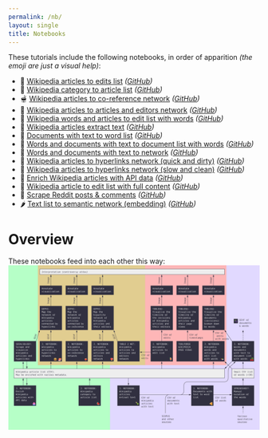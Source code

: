 ```yaml
---
permalink: /nb/
layout: single
title: Notebooks
---
```


These tutorials include the following notebooks, in order of apparition *(the emoji are just a visual help)*:

* 🍹 [Wikipedia articles to edits list](https://colab.research.google.com/github/jacomyma/mapping-controversies/blob/main/notebooks/Wikipedia_articles_to_edits_list.ipynb) *([GitHub](https://github.com/jacomyma/mapping-controversies/blob/main/notebooks/Wikipedia_articles_to_edits_list.ipynb))*
* 🍉 [Wikipedia category to article list](https://colab.research.google.com/github/jacomyma/mapping-controversies/blob/main/notebooks/Wikipedia_category_to_article_list.ipynb) *([GitHub](https://github.com/jacomyma/mapping-controversies/blob/main/notebooks/Wikipedia_category_to_article_list.ipynb))*
* 🫕 [Wikipedia articles to co-reference network](https://colab.research.google.com/github/jacomyma/mapping-controversies/blob/main/notebooks/Wikipedia_articles_to_co_reference_network.ipynb) *([GitHub](https://github.com/jacomyma/mapping-controversies/blob/main/notebooks/Wikipedia_articles_to_co_reference_network.ipynb))*
* 🍄 [Wikipedia articles to articles and editors network](https://colab.research.google.com/github/jacomyma/mapping-controversies/blob/main/notebooks/Wikipedia_articles_to_articles_and_editors_network.ipynb) *([GitHub](https://github.com/jacomyma/mapping-controversies/blob/main/notebooks/Wikipedia_articles_to_articles_and_editors_network.ipynb))*
* 🍱 [Wikipedia words and articles to edit list with words](https://colab.research.google.com/github/jacomyma/mapping-controversies/blob/main/notebooks/Wikipedia_words_and_articles_to_edit_list_with_words.ipynb) *([GitHub](https://github.com/jacomyma/mapping-controversies/blob/main/notebooks/Wikipedia_words_and_articles_to_edit_list_with_words.ipynb))*
* 🍾 [Wikipedia articles extract text](https://colab.research.google.com/github/jacomyma/mapping-controversies/blob/main/notebooks/Wikipedia_articles_extract_text.ipynb) *([GitHub](https://github.com/jacomyma/mapping-controversies/blob/main/notebooks/Wikipedia_articles_extract_text.ipynb))*
* 🍕 [Documents with text to word list](https://colab.research.google.com/github/jacomyma/mapping-controversies/blob/main/notebooks/Documents_with_text_to_word_list.ipynb) *([GitHub](https://github.com/jacomyma/mapping-controversies/blob/main/notebooks/Documents_with_text_to_word_list.ipynb))*
* 🍒 [Words and documents with text to document list with words](https://colab.research.google.com/github/jacomyma/mapping-controversies/blob/main/notebooks/Words_and_documents_with_text_to_document_list_with_words.ipynb) *([GitHub](https://github.com/jacomyma/mapping-controversies/blob/main/notebooks/Words_and_documents_with_text_to_document_list_with_words.ipynb))*
* 🍇 [Words and documents with text to network](https://colab.research.google.com/github/jacomyma/mapping-controversies/blob/main/notebooks/Words_and_documents_with_text_to_network.ipynb) *([GitHub](https://github.com/jacomyma/mapping-controversies/blob/main/notebooks/Words_and_documents_with_text_to_network.ipynb))*
* 🍔 [Wikipedia articles to hyperlinks network (quick and dirty)](https://colab.research.google.com/github/jacomyma/mapping-controversies/blob/main/notebooks/Wikipedia_articles_to_hyperlinks_network_quick_and_dirty.ipynb) *([GitHub](https://github.com/jacomyma/mapping-controversies/blob/main/notebooks/Wikipedia_articles_to_hyperlinks_network_quick_and_dirty.ipynb))*
* 🍣 [Wikipedia articles to hyperlinks network (slow and clean)](https://colab.research.google.com/github/jacomyma/mapping-controversies/blob/main/notebooks/Wikipedia_articles_to_hyperlinks_network_slow_and_clean.ipynb) *([GitHub](https://github.com/jacomyma/mapping-controversies/blob/main/notebooks/Wikipedia_articles_to_hyperlinks_network_slow_and_clean.ipynb))*
* 🧁 [Enrich Wikipedia articles with API data](https://colab.research.google.com/github/jacomyma/mapping-controversies/blob/main/notebooks/Enrich_Wikipedia_articles_with_API_data.ipynb) *([GitHub](https://github.com/jacomyma/mapping-controversies/blob/main/notebooks/Enrich_Wikipedia_articles_with_API_data.ipynb))*
* 🍪 [Wikipedia article to edit list with full content](https://colab.research.google.com/github/jacomyma/mapping-controversies/blob/main/notebooks/Wikipedia_article_to_edit_list_with_full_content.ipynb) *([GitHub](https://github.com/jacomyma/mapping-controversies/blob/main/notebooks/Wikipedia_article_to_edit_list_with_full_content.ipynb))*
* 🍯 [Scrape Reddit posts & comments](https://colab.research.google.com/github/jacomyma/mapping-controversies/blob/main/notebooks/Scrape_Reddit_posts_%26_comments.ipynb) *([GitHub](https://github.com/jacomyma/mapping-controversies/blob/main/notebooks/Scrape_Reddit_posts_%26_comments.ipynb))*
* 🌶️ [Text list to semantic network (embedding)](https://colab.research.google.com/github/jacomyma/mapping-controversies/blob/main/notebooks/Text_list_to_semantic_network_(embedding).ipynb) *([GitHub](https://github.com/jacomyma/mapping-controversies/blob/main/notebooks/Text_list_to_semantic_network_(embedding).ipynb))*
<!--* 🐔 [Scrape Twitter](https://colab.research.google.com/github/jacomyma/mapping-controversies/blob/main/notebooks/Scrape_tweets.ipynb) *([GitHub](https://github.com/jacomyma/mapping-controversies/blob/main/notebooks/Scrape_tweets.ipynb))*-->

# Overview

These notebooks feed into each other this way:
[![Digital methods map](../assets/images/All.jpg)](../assets/images/All.jpg)
